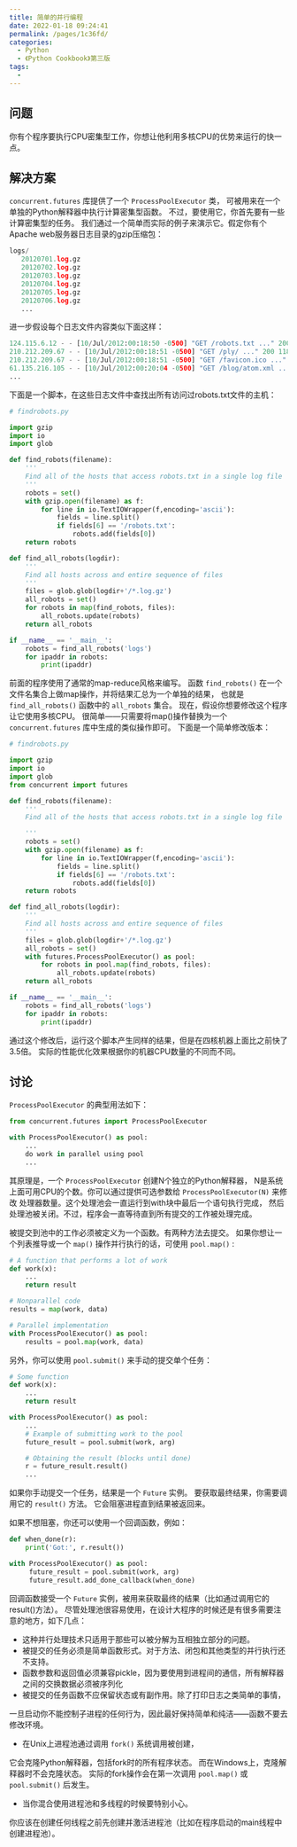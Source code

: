 ```yaml
---
title: 简单的并行编程
date: 2022-01-18 09:24:41
permalink: /pages/1c36fd/
categories:
  - Python
  - 《Python Cookbook》第三版
tags:
  - 
---
```


## 问题

你有个程序要执行CPU密集型工作，你想让他利用多核CPU的优势来运行的快一点。

## 解决方案

`concurrent.futures` 库提供了一个 `ProcessPoolExecutor` 类， 可被用来在一个单独的Python解释器中执行计算密集型函数。 不过，要使用它，你首先要有一些计算密集型的任务。 我们通过一个简单而实际的例子来演示它。假定你有个Apache web服务器日志目录的gzip压缩包：

```python
logs/
   20120701.log.gz
   20120702.log.gz
   20120703.log.gz
   20120704.log.gz
   20120705.log.gz
   20120706.log.gz
   ...
```

进一步假设每个日志文件内容类似下面这样：

```python
124.115.6.12 - - [10/Jul/2012:00:18:50 -0500] "GET /robots.txt ..." 200 71
210.212.209.67 - - [10/Jul/2012:00:18:51 -0500] "GET /ply/ ..." 200 11875
210.212.209.67 - - [10/Jul/2012:00:18:51 -0500] "GET /favicon.ico ..." 404 369
61.135.216.105 - - [10/Jul/2012:00:20:04 -0500] "GET /blog/atom.xml ..." 304 -
...
```

下面是一个脚本，在这些日志文件中查找出所有访问过robots.txt文件的主机：

```python
# findrobots.py

import gzip
import io
import glob

def find_robots(filename):
    '''
    Find all of the hosts that access robots.txt in a single log file
    '''
    robots = set()
    with gzip.open(filename) as f:
        for line in io.TextIOWrapper(f,encoding='ascii'):
            fields = line.split()
            if fields[6] == '/robots.txt':
                robots.add(fields[0])
    return robots

def find_all_robots(logdir):
    '''
    Find all hosts across and entire sequence of files
    '''
    files = glob.glob(logdir+'/*.log.gz')
    all_robots = set()
    for robots in map(find_robots, files):
        all_robots.update(robots)
    return all_robots

if __name__ == '__main__':
    robots = find_all_robots('logs')
    for ipaddr in robots:
        print(ipaddr)
```

前面的程序使用了通常的map-reduce风格来编写。 函数 `find_robots()` 在一个文件名集合上做map操作，并将结果汇总为一个单独的结果， 也就是 `find_all_robots()` 函数中的 `all_robots` 集合。 现在，假设你想要修改这个程序让它使用多核CPU。 很简单——只需要将map()操作替换为一个 `concurrent.futures` 库中生成的类似操作即可。 下面是一个简单修改版本：

```python
# findrobots.py

import gzip
import io
import glob
from concurrent import futures

def find_robots(filename):
    '''
    Find all of the hosts that access robots.txt in a single log file

    '''
    robots = set()
    with gzip.open(filename) as f:
        for line in io.TextIOWrapper(f,encoding='ascii'):
            fields = line.split()
            if fields[6] == '/robots.txt':
                robots.add(fields[0])
    return robots

def find_all_robots(logdir):
    '''
    Find all hosts across and entire sequence of files
    '''
    files = glob.glob(logdir+'/*.log.gz')
    all_robots = set()
    with futures.ProcessPoolExecutor() as pool:
        for robots in pool.map(find_robots, files):
            all_robots.update(robots)
    return all_robots

if __name__ == '__main__':
    robots = find_all_robots('logs')
    for ipaddr in robots:
        print(ipaddr)
```

通过这个修改后，运行这个脚本产生同样的结果，但是在四核机器上面比之前快了3.5倍。 实际的性能优化效果根据你的机器CPU数量的不同而不同。

## 讨论

`ProcessPoolExecutor` 的典型用法如下：

```python
from concurrent.futures import ProcessPoolExecutor

with ProcessPoolExecutor() as pool:
    ...
    do work in parallel using pool
    ...
```

其原理是，一个 `ProcessPoolExecutor` 创建N个独立的Python解释器， N是系统上面可用CPU的个数。你可以通过提供可选参数给 `ProcessPoolExecutor(N)` 来修改 处理器数量。这个处理池会一直运行到with块中最后一个语句执行完成， 然后处理池被关闭。不过，程序会一直等待直到所有提交的工作被处理完成。

被提交到池中的工作必须被定义为一个函数。有两种方法去提交。 如果你想让一个列表推导或一个 `map()` 操作并行执行的话，可使用 `pool.map()` :

```python
# A function that performs a lot of work
def work(x):
    ...
    return result

# Nonparallel code
results = map(work, data)

# Parallel implementation
with ProcessPoolExecutor() as pool:
    results = pool.map(work, data)
```

另外，你可以使用 `pool.submit()` 来手动的提交单个任务：

```python
# Some function
def work(x):
    ...
    return result

with ProcessPoolExecutor() as pool:
    ...
    # Example of submitting work to the pool
    future_result = pool.submit(work, arg)

    # Obtaining the result (blocks until done)
    r = future_result.result()
    ...
```

如果你手动提交一个任务，结果是一个 `Future` 实例。 要获取最终结果，你需要调用它的 `result()` 方法。 它会阻塞进程直到结果被返回来。

如果不想阻塞，你还可以使用一个回调函数，例如：

```python
def when_done(r):
    print('Got:', r.result())

with ProcessPoolExecutor() as pool:
     future_result = pool.submit(work, arg)
     future_result.add_done_callback(when_done)
```

回调函数接受一个 `Future` 实例，被用来获取最终的结果（比如通过调用它的result()方法）。 尽管处理池很容易使用，在设计大程序的时候还是有很多需要注意的地方，如下几点：

- 这种并行处理技术只适用于那些可以被分解为互相独立部分的问题。
- 被提交的任务必须是简单函数形式。对于方法、闭包和其他类型的并行执行还不支持。
- 函数参数和返回值必须兼容pickle，因为要使用到进程间的通信，所有解释器之间的交换数据必须被序列化
- 被提交的任务函数不应保留状态或有副作用。除了打印日志之类简单的事情，

一旦启动你不能控制子进程的任何行为，因此最好保持简单和纯洁——函数不要去修改环境。

- 在Unix上进程池通过调用 `fork()` 系统调用被创建，

它会克隆Python解释器，包括fork时的所有程序状态。 而在Windows上，克隆解释器时不会克隆状态。 实际的fork操作会在第一次调用 `pool.map()` 或 `pool.submit()` 后发生。

- 当你混合使用进程池和多线程的时候要特别小心。

你应该在创建任何线程之前先创建并激活进程池（比如在程序启动的main线程中创建进程池）。